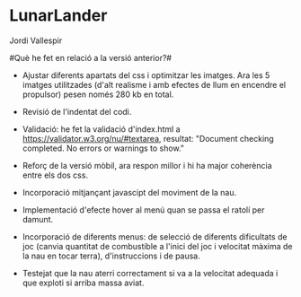 # LunarLander
Jordi Vallespir

#Què he fet en relació a la versió anterior?#

- Ajustar diferents apartats del css i optimitzar les imatges. Ara les 5 imatges utilitzades (d'alt realisme i amb efectes de llum en encendre el propulsor) pesen només 280 kb en total. 

- Revisió de l'indentat del codi. 

- Validació: he fet la validació d'index.html a https://validator.w3.org/nu/#textarea, resultat: "Document checking completed. No errors or warnings to show."

- Reforç de la versió mòbil, ara respon millor i hi ha major coherència entre els dos css. 

- Incorporació mitjançant javascipt del moviment de la nau.

- Implementació d'efecte hover al menú quan se passa el ratolí per damunt. 

- Incorporació de diferents menus: de selecció de diferents dificultats de joc (canvia quantitat de combustible a l'inici del joc i velocitat màxima de la nau en tocar terra), d'instruccions i de pausa. 

- Testejat que la nau aterri correctament si va a la velocitat adequada i que exploti si arriba massa aviat. 


